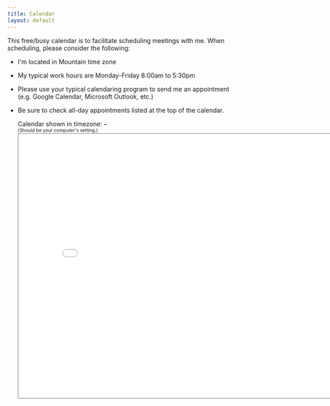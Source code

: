 ```yaml
---
title: Calendar
layout: default
---
```

This free/busy calendar is to facilitate scheduling meetings with me. When scheduling, please consider the following:

* I'm located in Mountain time zone
* My typical work hours are Monday-Friday 8:00am to 5:30pm
* Please use your typical calendaring program to send me an appointment (e.g. Google Calendar, Microsoft Outlook, etc.)
* Be sure to check all-day appointments listed at the top of the calendar.

    <div>
        Calendar shown in timezone: <strong><span id="tz">-</span></strong><br/>
        <span style="font-size:0.75em;">(Should be your computer's setting.)</span>
    </div>
    <iframe id="gcal" src="_blank" style="border:solid 1px #777" width="800" height="600" frameborder="0" scrolling="no"></iframe>
    <script>
        {
            var tz = Intl.DateTimeFormat().resolvedOptions().timeZone
            var tzDisplay;
            if (tz == "America/New_York")
            {
                tzDisplay = "Eastern (US & Canada)";
            }
            else if (tz == "America/Chicago")
            {
                tzDisplay = "Central (US & Canada)";
            }
            else if (tz == "America/Denver")
            {
                tzDisplay = "Mountain (US & Canada)";
            }
            else if (tz == "America/Phoenix")
            {
                tzDisplay = "Arizona (US)";
            }
            else if (tz == "America/Los_Angeles")
            {
                tzDisplay = "Pacific (US & Canada)";
            }
            else if (tz == "undefined")
            {
                tz = "America/Denver";
                tzDisplay = "Mountain (US & Canada)";
            }
            else
            {
                tzDisplay = tz;
            }
            document.getElementById("tz").innerHTML = tzDisplay;
            document.getElementById("gcal").setAttribute("src", "https://calendar.google.com/calendar/embed?height=600&wkst=1&bgcolor=%23ffffff&src=YnJhbmR0QHJlZGQub3Jn&color=%237986CB&mode=WEEK&ctz=" + encodeURIComponent(tz));
        }
    </script>
